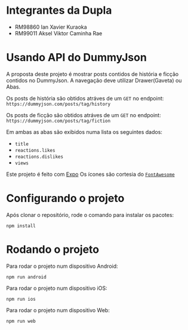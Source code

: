 # Integrantes da Dupla

- RM98860 Ian Xavier Kuraoka
- RM99011 Aksel Viktor Caminha Rae

# Usando API do DummyJson

A proposta deste projeto é mostrar posts contidos de história e ficção contidos no DummyJson.
A navegação deve utilizar Drawer(Gaveta) ou Abas.

Os posts de história são obtidos atráves de um `GET` no endpoint:
`https://dummyjson.com/posts/tag/history`

Os posts de ficção são obtidos atráves de um `GET` no endpoint:
`https://dummyjson.com/posts/tag/fiction`

Em ambas as abas são exibidos numa lista os seguintes dados:
- `title`
- `reactions.likes`
- `reactions.dislikes`
- `views`


Este projeto é feito com [Expo](https://expo.dev/)
Os ícones são cortesia do [`FontAwesome`](https://fontawesome.com/icons)

# Configurando o projeto
Após clonar o repositório, rode o comando para instalar os pacotes:

`npm install`

# Rodando o projeto
Para rodar o projeto num dispositivo Android:

`npm run android`

Para rodar o projeto num dispositivo iOS:

`npm run ios`

Para rodar o projeto num dispositivo Web:

`npm run web`
